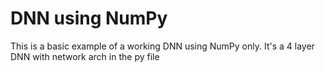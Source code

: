 # DNN using NumPy
This is a basic example of a working DNN using NumPy only. It's a 4 layer DNN with network arch in the py file 